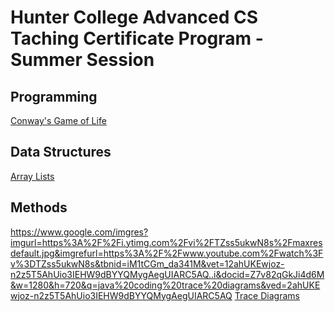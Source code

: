# Hunter College Advanced CS Taching Certificate Program - Summer Session

## Programming
<a href= "https://replit.com/@chrismarra21/cohort-3-summer-work-chrismarra21-1#programming/3/Cgol.java">Conway's Game of Life</a>


## Data Structures
<a href="https://replit.com/@chrismarra21/cohort-3-summer-work-chrismarra21-1#ds/LinkedLists/LinkedList.java">Array Lists</a>


## Methods
https://www.google.com/imgres?imgurl=https%3A%2F%2Fi.ytimg.com%2Fvi%2FTZss5ukwN8s%2Fmaxresdefault.jpg&imgrefurl=https%3A%2F%2Fwww.youtube.com%2Fwatch%3Fv%3DTZss5ukwN8s&tbnid=iM1tCGm_da341M&vet=12ahUKEwjoz-n2z5T5AhUio3IEHW9dBYYQMygAegUIARC5AQ..i&docid=Z7v82qGkJi4d6M&w=1280&h=720&q=java%20coding%20trace%20diagrams&ved=2ahUKEwjoz-n2z5T5AhUio3IEHW9dBYYQMygAegUIARC5AQ
<a href="https://replit.com/@chrismarra21/cohort-3-summer-work-chrismarra21-1#methods/03_trace.txt">Trace Diagrams</a>

